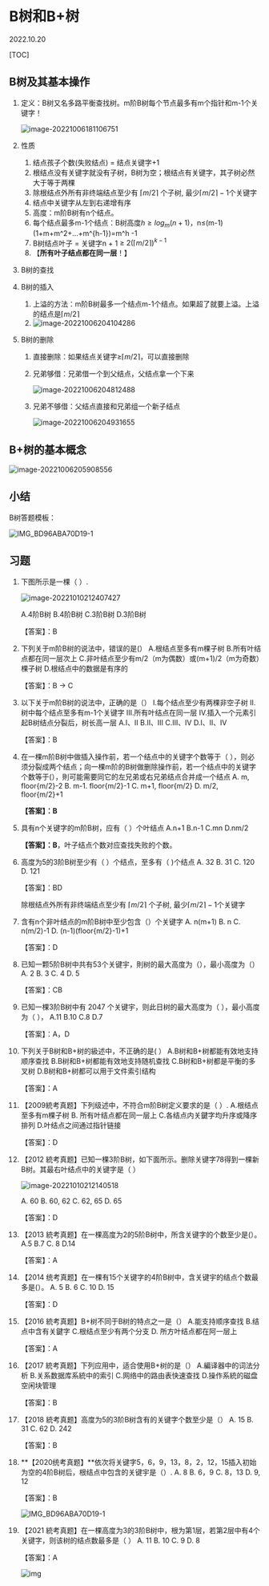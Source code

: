 # B树和B+树
2022.10.20

[TOC]

## B树及其基本操作

1. 定义：B树又名多路平衡查找树。m阶B树每个节点最多有m个指针和m-1个关键字！

   ![image-20221006181106751](resources/5阶B树举例.png)

2. 性质

   1. 结点孩子个数(失败结点) = 结点关键字+1
   2. 根结点没有关键字就没有子树，B树为空；根结点有关键字，其子树必然大于等于两棵
   3. 除根结点外所有非终端结点至少有 $\lceil m/2 \rceil$ 个子树, 最少$\lceil m/2 \rceil-1$个关键字
   4. 结点中关键字从左到右递增有序
   5. 高度：m阶B树有n个结点。
   6. 每个结点最多m-1个结点：B树高度$h ≥ log_m (n+1)$，n≤(m-1)(1+m+m^2+...+m^{h-1})=m^h -1
   7. B树结点叶子 = 关键字n + 1 ≥ $2(\lceil m/2 \rceil)^{k-1}$
   8. 【**所有叶子结点都在同一层**！】

3. B树的查找

4. B树的插入

   1. 上溢的方法：m阶B树最多一个结点m-1个结点。如果超了就要上溢。上溢的结点是$\lceil m/2 \rceil$
   2. ![image-20221006204104286](resources/B树.png)

5. B树的删除

   1. 直接删除：如果结点关键字≥$\lceil m/2 \rceil$，可以直接删除

   2. 兄弟够借：兄弟借一个到父结点，父结点拿一个下来

      ![image-20221006204812488](resources/B删除1.png)

   3. 兄弟不够借：父结点直接和兄弟组一个新子结点

      ![image-20221006204931655](resources/B删除2.png)


## B+树的基本概念

![image-20221006205908556](resources/B+.png)



## 小结

B树答题模板：

![IMG_BD96ABA70D19-1](resources/B树小结.png)

## 习题

1. 下图所示是一棵（ ）.

   ![image-20221010212407427](resources/1.png)

   A.4阶B树
   B.4阶B树
   C.3阶B树
   D.3阶B树

   【答案】：B

2. 下列关于m阶B树的说法中，错误的是(）
   A.根结点至多有m棵子树
   B.所有叶结点都在同一层次上
   C.非叶结点至少有m/2（m为偶数）或(m+1)/2（m为奇数）棵子树
   D.根结点中的数据是有序的

   【答案】：B -> C

3. 以下关于m阶B树的说法中，正确的是（）
   I.每个结点至少有两棵非空子树
   II.树中每个结点至多有m-1个关键字
   III.所有叶结点在同一层
   IV.插入一个元素引起B树结点分裂后，树长高一层
   A.I、II
   B.II、III
   C.III、IV
   D.I、II、IV

   【答案】：B

4. 在一棵m阶B树中做插入操作前，若一个结点中的关键字个数等于（ ），则必须分裂成两个结点；向一棵m阶的B树做删除操作前，若一个结点中的关键字个数等于(），則可能需要同它的左兄弟或右兄弟结点合并成一个结点
   A. m, floor{m/2}-2
   B. m-1. floor{m/2}-1
   C. m+1, floor{m/2}
   D. m/2, floor{m/2}+1

   **【答案】：B**

5. 具有n个关键字的m阶B树，应有（ ）个叶结点
   A.n+1
   B.n-1
   C.mn
   D.nm/2

   **【答案】：B**，叶子结点个数对应查找失败的个数。

6. 高度为5的3阶B树至少有（ ）个结点，至多有（ )个结点
   A. 32
   B. 31
   C. 120
   D. 121

   【答案】：BD

   除根结点外所有非终端结点至少有 $\lceil m/2 \rceil$ 个子树, 最少$\lceil m/2 \rceil-1$个关键字
   
7. 含有n个非叶结点的m阶B树中至少包含（）个关键字
   A. n(m+1)
   B. n
   C. n(m/2)-1
   D. (n-1)(floor{m/2}-1)+1

   【答案】：D

8. 已知一颗5阶B树中共有53个关键宇，則树的最大高度为（），最小高度为（）
   A. 2
   B. 3
   C. 4
   D. 5

   【答案】：CB

9. 已知一棵3阶B树中有 2047 个关键宇，则此日树的最大高度为（ ），最小高度为（ ），
   A.11
   B.10
   C.8
   D.7

   【答案】：A，D

10. 下列关于B树和B+树的級述中，不正确的是( ）
    A.B树和B+树都能有效地支持顺序查找
    B.B树和B+树都能有效地支持随机查找
    C.B树和B+树都是平衡的多叉树
    D.B树和B+树都可以用于文件索引结构

    【答案】：A

11. 【2009統考真题】下列级述中，不符合m阶B树定义要求的是（ ）.
    A.根结点至多有m棵子树
    B. 所有叶结点都在同一层上
    C.各结点内关鍵字均升序或降序排列 
    D.叶结点之间通过指针链接

    【答案】：D

12. 【2012 統考真题】已知一棵3阶B树，如下面所示。删除关键字78得到一棵新B树。其最右叶结点中的关键字是（ ）

    ![image-20221010212140518](resources/12.png)

    A. 60
    B. 60, 62
    C. 62, 65
    D. 65

    【答案】：D

13. 【2013 統考真题】在一棵高度为2的5阶B树中，所含关键字的个数至少是(）。
    A.5
    B.7
    C. 8
    D.14

    【答案】：A

14. 【2014 统考真题】在一棵有15个关键字的4阶B树中，含关键宇的结点个数最多是(）。
    A. 5
    B. 6
    C. 10
    D. 15

    【答案】：D

15. 【2016 統考真题】B+树不同于B树的特点之一是（）
    A.能支持顺序查找
    B.结点中含有关鍵字
    C.根结点至少有两个分支
    D. 所方叶结点都在阿一层上

    【答案】：A

16. 【2017 統考真题】下列应用中，适合使用B+树的是（）
    A.編译器中的词法分析
    B.关系数据库系統中的索引
    C.网络中的路由表快速查找
    D.操作系統的磁盘空闲块管理

    【答案】：B

17. 【2018 統考真题】高度为5的3阶B树含有的关键字个数至少是（）
    A. 15
    B. 31
    C. 62
    D. 242

    【答案】：B

18. **【2020统考真题】**依次将关键字5，6，9，13，8，2，12，15插入初始为空的4阶B树后，根结点中包含的关键宇是（）.
    A. 8
    B. 6，9
    C. 8，13
    D. 9, 12

    【答案】：B

    ![IMG_BD96ABA70D19-1](./resources/20-18.jpeg)
    
19. 【2021 統考真题】在一棵高度为3的3阶B树中，根为第1层，若第2层中有4个关键字，则该树的结点数最多是（ ）
    A. 11
    B. 10
    C. 9
    D. 8

    【答案】：A
    
    ![img](./resources/IMG_7E7DC5155DDD-1.jpeg)
